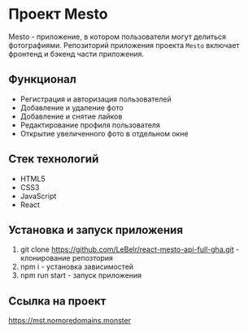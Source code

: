 # Проект Mesto
Mesto - приложение, в котором пользователи могут делиться фотографиями. 
Репозиторий приложения проекта `Mesto` включает фронтенд и бэкенд части приложения.

## Функционал
- Регистрация и авторизация пользователей
- Добавление и удаление фото
- Добавление и снятие лайков
- Редактирование профиля пользователя
- Открытие увеличенного фото в отдельном окне

## Стек технологий
- HTML5
- CSS3
- JavaScript
- React

## Установка и запуск приложения
1. git clone https://github.com/LeBelr/react-mesto-api-full-gha.git - клонирование репозтория
2. npm i - установка зависимостей
3. npm run start - запуск приложения

## Ссылка на проект
https://mst.nomoredomains.monster
